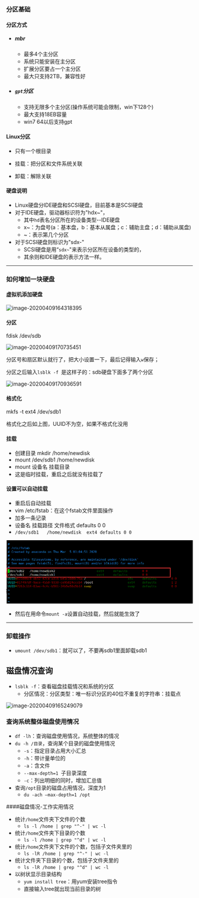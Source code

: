 ### 分区基础

#### 分区方式

* ##### mbr

  * 最多4个主分区
  * 系统只能安装在主分区
  * 扩展分区要占一个主分区
  * 最大只支持2TB，兼容性好

* ##### `gpt`分区

  * 支持无限多个主分区(操作系统可能会限制，win下128个)
  * 最大支持18EB容量
  * win7 64以后支持gpt

#### Linux分区

* 只有一个根目录

* 挂载：把分区和文件系统关联

* 卸载：解除关联


#### 硬盘说明

* Linux硬盘分IDE硬盘和SCSI硬盘，目前基本是SCSI硬盘
* 对于IDE硬盘，驱动器标识符为"hdx~"，
  * 其中`hd`表名分区所在的设备类型--IDE硬盘
  * x~：为盘号(a：基本盘，b：基本从属盘；c：辅助主盘；d：辅助从属盘)
  * ~：表示第几个分区
* 对于SCSI硬盘则标识为"sdx-"
  *  SCSI硬盘是用“`sdx~`"来表示分区所在设备的类型的，
  * 其余则和IDE硬盘的表示方法一样。

---

### 如何增加一块硬盘

#### 虚拟机添加硬盘

![image-20200409164318395](E:\Desktop\note\Linux基础\Linux磁盘分区和挂载.assets\image-20200409164318395.png)



#### 分区

 fdisk /dev/sdb

![image-20200409170735451](E:\Desktop\note\Linux基础\Linux磁盘分区和挂载.assets\image-20200409170735451.png)

分区号和扇区默认就行了，把大小设置一下，最后记得输入`w`保存；

分区之后输入`lsblk -f `是这样子的：sdb硬盘下面多了两个分区

![image-20200409170936591](E:\Desktop\note\Linux基础\Linux磁盘分区和挂载.assets\image-20200409170936591.png)

#### 格式化

 mkfs -t ext4  /dev/sdb1

格式化之后如上图，UUID不为空，如果不格式化没用

#### 挂载

* 创建目录 mkdir /home/newdisk
* mount /dev/sdb1 /home/newdisk   
* mount 设备名 挂载目录
* 这是临时挂载，重启之后就没有挂载了

#### 设置可以自动挂载

* 重启后自动挂载
* vim /etc/fstab：在这个fstab文件里面操作
* 加多一条记录
* 设备名  挂载路径  文件格式 defaults 0 0
* `/dev/sdb1   /home/newdisk  ext4 defaults 0 0`

![image-20200409172013622](15.磁盘分区和挂载.assets/image-20200409172013622.png)



* 然后在用命令`mount -a`设置自动挂载，然后就能生效了

  

---





### 卸载操作

* `umount /dev/sdb1`：就可以了，不要再sdb1里面卸载sdb1

## 磁盘情况查询

* `lsblk -f`：查看磁盘挂载情况和系统的分区
  * 分区情况：分区类型：唯一标识分区的40位不重复的字符串：挂载点

![image-20200409165249079](E:\Desktop\note\Linux基础\Linux磁盘分区和挂载.assets\image-20200409165249079.png)



### 查询系统整体磁盘使用情况

* `df -lh`：查询磁盘使用情况，系统整体的情况
* `du -h /目录`，查询某个目录的磁盘使用情况
  * `-s`：指定目录占用大小汇总
  * `-h`：带计量单位的
  * `-a`：含文件
  * `--max-depth=1 `子目录深度
  * `-c`：列出明细的同时，增加汇总值
* 查询`/opt`目录的磁盘占用情况，深度为1
  * `du -ach –max-depth=1 /opt`

####磁盘情况-工作实用情况

* 统计`/home`文件夹下文件的个数
  * `ls -l /home | grep "^-" | wc -l`
* 统计`/home`文件夹下目录的个数
  * `ls -l /home | grep "^d" | wc -l`
* 统计`/home`文件夹下文件的个数，包括子文件夹里的
  * `ls -lR /home | grep "^-" | wc -l`
* 统计文件夹下目录的个数，包括子文件夹里的
  * `ls -lR /home | grep "^d" | wc -l`
* 以树状显示目录结构
  * `yum install tree`：用yum安装tree指令
  * 直接输入tree就出现当前目录的树

